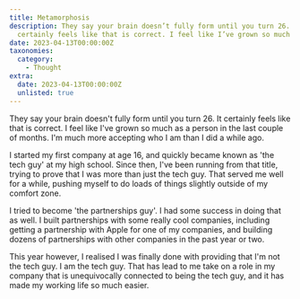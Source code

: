 ```yaml
---
title: Metamorphosis
description: They say your brain doesn’t fully form until you turn 26. It
  certainly feels like that is correct. I feel like I’ve grown so much as a…
date: 2023-04-13T00:00:00Z
taxonomies:
  category:
    - Thought
extra:
  date: 2023-04-13T00:00:00Z
  unlisted: true
---
```

They say your brain doesn't fully form until you turn 26. It certainly feels like that is correct. I feel like I've grown so much as a person in the last couple of months. I'm much more accepting who I am than I did a while ago.

I started my first company at age 16, and quickly became known as 'the tech guy' at my high school. Since then, I've been running from that title, trying to prove that I was more than just the tech guy. That served me well for a while, pushing myself to do loads of things slightly outside of my comfort zone. 

I tried to become 'the partnerships guy'. I had some success in doing that as well. I built partnerships with some really cool companies, including getting a partnership with Apple for one of my companies, and building dozens of partnerships with other companies in the past year or two.

This year however, I realised I was finally done with providing that I'm not the tech guy. I am the tech guy. That has lead to me take on a role in my company that is unequivocally connected to being the tech guy, and it has made my working life so much easier.